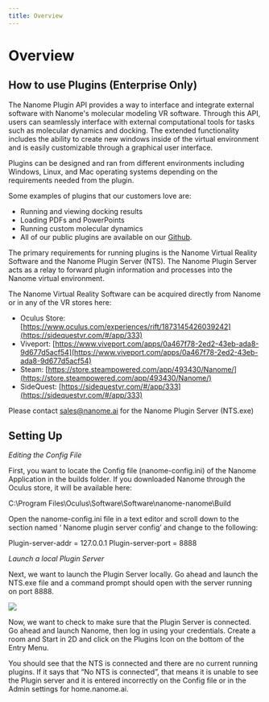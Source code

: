 ```yaml
---
title: Overview
---
```


# Overview

## How to use Plugins (Enterprise Only)

The Nanome Plugin API provides a way to interface and integrate external software with Nanome's molecular modeling VR software.
Through this API, users can seamlessly interface with external computational tools for tasks such as molecular dynamics and docking.
The extended functionality includes the ability to create new windows inside of the virtual environment and is easily customizable through a graphical user interface.

Plugins can be designed and ran from different environments including Windows, Linux, and Mac operating systems depending on the requirements needed from the plugin.

Some examples of plugins that our customers love are:

- Running and viewing docking results
- Loading PDFs and PowerPoints
- Running custom molecular dynamics
- All of our public plugins are available on our [Github](https://github.com/nanome-ai).

The primary requirements for running plugins is the Nanome Virtual Reality Software and the Nanome Plugin Server (NTS). The Nanome Plugin Server acts as a relay to forward plugin information and processes into the Nanome virtual environment.

The Nanome Virtual Reality Software can be acquired directly from Nanome or in any of the VR stores here:

- Oculus Store: [https://www.oculus.com/experiences/rift/1873145426039242](https://sidequestvr.com/#/app/333)
- Viveport: [https://www.viveport.com/apps/0a467f78-2ed2-43eb-ada8-9d677d5acf54](https://www.viveport.com/apps/0a467f78-2ed2-43eb-ada8-9d677d5acf54)
- Steam: [https://store.steampowered.com/app/493430/Nanome/](https://store.steampowered.com/app/493430/Nanome/)
- SideQuest: [https://sidequestvr.com/#/app/333](https://sidequestvr.com/#/app/333)

Please contact sales@nanome.ai for the Nanome Plugin Server (NTS.exe)

## Setting Up

_Editing the Config File_

First, you want to locate the Config file (nanome-config.ini) of the Nanome Application in the builds folder.
If you downloaded Nanome through the Oculus store, it will be available here:

C:\Program Files\Oculus\Software\Software\nanome-nanome\Build

Open the nanome-config.ini file in a text editor and scroll down to the section named ‘ Nanome plugin server config’ and change to the following:

Plugin-server-addr = 127.0.0.1
Plugin-server-port = 8888

_Launch a local Plugin Server_

Next, we want to launch the Plugin Server locally. Go ahead and launch the NTS.exe file and a command prompt should open with the server running on port 8888.

![](/assets/compressed/plugins-page/runningNTS.png)

Now, we want to check to make sure that the Plugin Server is connected. Go ahead and launch Nanome, then log in using your credentials. Create a room and Start in 2D and click on the Plugins Icon on the bottom of the Entry Menu.

You should see that the NTS is connected and there are no current running plugins. If it says that “No NTS is connected”, that means it is unable to see the Plugin server and it is entered incorrectly on the Config file or in the Admin settings for home.nanome.ai.
